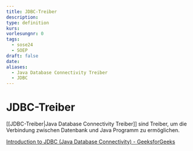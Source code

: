 ```yaml
---
title: JDBC-Treiber
description: 
type: definition
kurs: 
vorlesungnr: 0
tags:
  - sose24
  - SOEP
draft: false
date: 
aliases:
  - Java Database Connectivity Treiber
  - JDBC
---
```


# JDBC-Treiber

[[JDBC-Treiber|Java Database Connectivity Treiber]] sind Treiber, um die Verbindung zwischen Datenbank und Java Programm zu ermöglichen. 

[Introduction to JDBC (Java Database Connectivity) - GeeksforGeeks](https://www.geeksforgeeks.org/introduction-to-jdbc/)